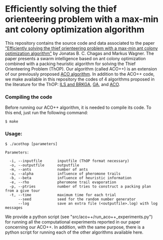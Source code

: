 # Efficiently solving the thief orienteering problem with a max-min ant colony optimization algorithm

This repository contains the source code and data associated to the paper ["Efficiently solving the thief orienteering problem with a max-min ant colony optimization algorithm"](https://cdn.shopify.com/s/files/1/0787/7841/products/3_563d6937-2fb2-42e8-a0e4-aacc75daf4f0.png?v=1557918086) by Jonatas B. C. Chagas and Markus Wagner. The paper presents a swarm intelligence based on ant colony optimization combined with a packing heuristic algorithm for solving the Thief Orienteering Problem (ThOP). Our algorithm (called ACO++) is an extension of our previously proposed [ACO algorithm](https://www.sciencedirect.com/science/article/abs/pii/S0167637720301255). In addition to the ACO++ code, we make available in this repository the codes of 4 algorithms proposed in the literature for the ThOP: [ILS and BRKGA](https://ieeexplore.ieee.org/document/8477853), [GA](https://ieeexplore.ieee.org/document/9185848), and [ACO](https://github.com/jonatasbcchagas/aco_thop).

### Compiling the code

Before running our ACO++ algorithm, it is needed to compile its code. To this end, just run the following command:

```console
$ make
```

### Usage:

```console
$ ./acothop [parameters]

Parameters:

  -i, --inputfile       inputfile (ThOP format necessary)
  -o, --outputfile      outputfile
  -m, --ants            number of ants
  -a, --alpha           influence of pheromone trails
  -b, --beta            influence of heuristic information
  -e, --rho             pheromone trail evaporation
  -p, --ptries          number of tries to construct a packing plan from a give tour
  -t, --time            maximum time for each trial  
      --seed            seed for the random number generator
      --log             save an extra file (<outputfile>.log) with log messages

```

We provide a python script (see "src/aco++/run_aco++_experiments.py") for running all the computational experiments reported in our paper concerning our ACO++. In addition, with the same purpose, there is a python script for running each of the other algorithms available here.
